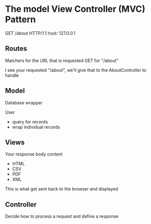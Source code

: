 # The model View Controller (MVC) Pattern

GET /about HTTP/1.1
host: 127.0.0.1

## Routes

Matchers for the URL that is requested
GET for "/about"

I see your requested "/about", we'll give that to the AboutController to handle

## Model

Database wrapper

User

* query for records
* wrap individual records

## Views

Your response body content

* HTML
* CSV
* PDF
* XML

This is what get sent back to the browser and displayed

## Controller

Decide how to process a request and define a response
